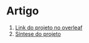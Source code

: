 # Artigo

1. [Link do projeto no overleaf](https://www.overleaf.com/project/67e57e00a22c5b6a867cbadf)
1. [Síntese do projeto](sumario.md)

